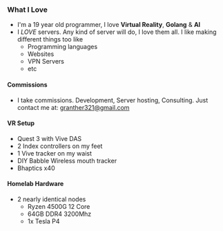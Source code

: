 ### What I Love
- I'm a 19 year old programmer, I love **Virtual Reality**, **Golang** & **AI**
- I *LOVE* servers. Any kind of server will do, I love them all. I like making different things too like 
  - Programming languages
  - Websites
  - VPN Servers
  - etc

#### Commissions
- I take commissions. Development, Server hosting, Consulting. Just contact me at: granther321@gmail.com

#### VR Setup
- Quest 3 with Vive DAS
- 2 Index controllers on my feet
- 1 Vive tracker on my waist
- DIY Babble Wireless mouth tracker
- Bhaptics x40

#### Homelab Hardware
- 2 nearly identical nodes
  - Ryzen 4500G 12 Core
  - 64GB DDR4 3200Mhz
  - 1x Tesla P4
